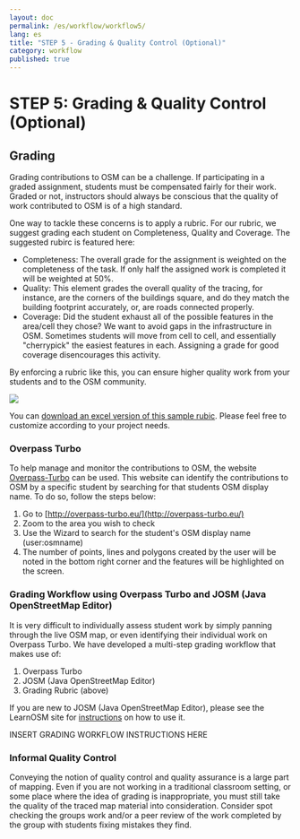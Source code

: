 ```yaml
---
layout: doc
permalink: /es/workflow/workflow5/
lang: es
title: "STEP 5 - Grading & Quality Control (Optional)"
category: workflow
published: true
---
```


# STEP 5: Grading & Quality Control (Optional) 
## Grading

Grading contributions to OSM can be a challenge.  If participating in a graded assignment, students must be compensated fairly for their work. Graded or not, instructors should always be conscious that the quality of work contributed to OSM is of a high standard.  

One way to tackle these concerns is to apply a rubric. For our rubric, we suggest grading each student on Completeness, Quality and Coverage. The suggested rubirc is featured here:

* Completeness: The overall grade for the assignment is weighted on the completeness of the task.  If only half the assigned work is completed it will be weighted at 50%.
* Quality: This element grades the overall quality of the tracing, for instance, are the corners of the buildings square, and do they match the building footprint accurately, or, are roads connected properly.
* Coverage: Did the student exhaust all of the possible features in the area/cell they chose?  We want to avoid gaps in the infrastructure in OSM. Sometimes students will move from cell to cell, and essentially "cherrypick" the easiest features in each. Assigning a grade for good coverage disencourages this activity.

By enforcing a rubric like this, you can ensure higher quality work from your students and to the OSM community.

<img src="/img/rubric.png" />


You can <a href="/files/SAMPLE - OSM Grading Rubric.xlsx">download an excel version of this sample rubic</a>. Please feel free to customize according to your project needs. 

### Overpass Turbo

To help manage and monitor the contributions to OSM, the website [Overpass-Turbo](http://overpass-turbo.eu/) can be used.  This website can identify the contributions to OSM by a specific student by searching for that students OSM display name.  To do so, follow the steps below:

1. Go to [http://overpass-turbo.eu/](http://overpass-turbo.eu/)
2. Zoom to the area you wish to check
3. Use the Wizard  to search for the student's OSM display name (user:osmname)
4. The number of points, lines and polygons created by the user will be noted in the bottom right corner and the features will be highlighted on the screen.

### Grading Workflow using Overpass Turbo and JOSM (Java OpenStreetMap Editor)

It is very difficult to individually assess student work by simply panning through the live OSM map, or even identifying their individual work on Overpass Turbo. We have developed a multi-step grading workflow that makes use of:
1. Overpass Turbo
2. JOSM (Java OpenStreetMap Editor)
3. Grading Rubric (above)

If you are new to JOSM (Java OpenStreetMap Editor), please see the LearnOSM site for [instructions](http://learnosm.org/en/josm/) on how to use it. 



INSERT GRADING WORKFLOW INSTRUCTIONS HERE




### Informal Quality Control

Conveying the notion of quality control and quality assurance is a large part of mapping. Even if you are not working in a traditional classroom setting, or some place where the idea of grading is inappropriate, you must still take the quality of the traced map material into consideration. Consider spot checking the groups work and/or a peer review of the work completed by the group with students fixing mistakes they find.
